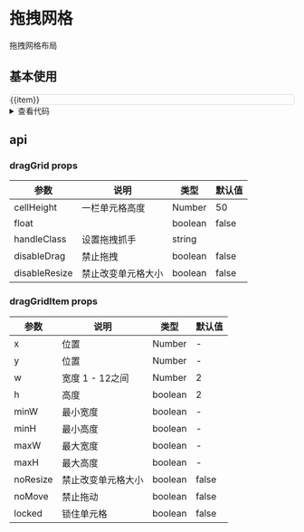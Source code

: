 <script setup>
  // import { dragGrid, dragGridItem } from '../../../src/components/dragGrid/index.ts'
  import { defineAsyncComponent, ref, nextTick } from 'vue'
  import { loadScript } from '../../../src'

  const isReady = ref(false)
  
  loadScript('https://gridstackjs.com/node_modules/gridstack/dist/es5/gridstack-all.js', () => {
    isReady.value = true
    nextTick(() => {
      var grid = GridStack.init({
        cellHeight: 80,
      });
    })
  })
</script>
<link href="https://cdn.bootcdn.net/ajax/libs/gridstack.js/9.2.0/gridstack.css" rel="stylesheet">

# 拖拽网格

拖拽网格布局

## 基本使用

<!--
<dragGrid>
  <dragGridItem :id="item" :w="3" :h="2" v-for="item in 10">{{item}}</dragGridItem>
</dragGrid> -->

<div class="grid-stack" v-if="isReady">
  <div class="grid-stack-item" :gs-id="item" :gs-w="3" :gs-h="2" v-for="item in 12">
    <div class="grid-stack-item-content" style="border:solid 1px #ddd;border-radius: 4px;">{{item}}</div>
  </div>
</div>

<details>
  <summary>查看代码</summary>

```vue{4}
<template>
  <dragGrid>
    <dragGridItem :id="item" :w="3" :h="2" v-for="item in 10">{{item}}</dragGridItem>
  </dragGrid>
</template>
```

</details>

## api

### dragGrid props

| 参数          | 说明               | 类型    | 默认值 |
| ------------- | ------------------ | ------- | ------ |
| cellHeight    | 一栏单元格高度     | Number  | 50     |
| float         |                    | boolean | false  |
| handleClass   | 设置拖拽抓手       | string  |        |
| disableDrag   | 禁止拖拽           | boolean | false  |
| disableResize | 禁止改变单元格大小 | boolean | false  |

### dragGridItem props

| 参数     | 说明               | 类型    | 默认值 |
| -------- | ------------------ | ------- | ------ |
| x        | 位置               | Number  | -      |
| y        | 位置               | Number  | -      |
| w        | 宽度 1 - 12之间    | Number  | 2      |
| h        | 高度               | boolean | 2      |
| minW     | 最小宽度           | boolean | -      |
| minH     | 最小高度           | boolean | -      |
| maxW     | 最大宽度           | boolean | -      |
| maxH     | 最大高度           | boolean | -      |
| noResize | 禁止改变单元格大小 | boolean | false  |
| noMove   | 禁止拖动           | boolean | false  |
| locked   | 锁住单元格         | boolean | false  |
